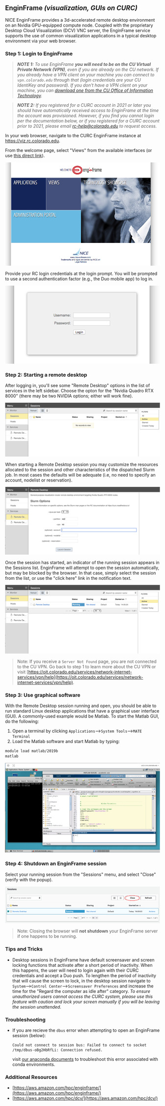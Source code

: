 ## EnginFrame _(visualization, GUIs on CURC)_

NICE EnginFrame provides a 3d-accelerated remote desktop environment on an Nvidia GPU-equipped compute node. Coupled with the proprietary Desktop Cloud Visualization (DCV) VNC server, the EnginFrame service supports the use of common visualization applications in a typical desktop environment via your web browser.


### Step 1: Login to EnginFrame

> **_NOTE 1:_** _To use EnginFrame **you will need to be on the CU Virtual Private Network (VPN)**, even if you are already on the CU network. If you already have a VPN client on your machine you can connect to `vpn.colorado.edu` through that (login credentials are your CU IdentiKey and password). If you don't have a VPN client on your machine, you can <a href="https://oit.colorado.edu/services/network-internet-services/vpn/help" target="_blank">download one from the CU Office of Information Technology</a>._

> **_NOTE 2:_** _If you registered for a CURC account in 2021 or later you should have automatically received access to EnginFrame at the time the account was provisioned. However, if you find you cannot login per the documentation below, or if you registered for a CURC account prior to 2021, please email [rc-help@colorado.edu](mailto:rc-help@colorado.edu) to request access._

In your web browser, navigate to the CURC EnginFrame instance at
<a href="https://viz.rc.colorado.edu" target="_blank">https://viz.rc.colorado.edu</a>.

From the welcome page, select "Views" from the available interfaces (or use <a href="https://viz.rc.colorado.edu/enginframe/vdi/vdi.xml" target="_blank">this direct link</a>).

![](enginframe/welcome.png)

Provide your RC login credentials at the login prompt. You will be
prompted to use a second authentication factor (e.g., the Duo mobile
app) to log in.

![](enginframe/login.png)


### Step 2: Starting a remote desktop

After logging in, you'll see some "Remote Desktop" options in the list of services in
the left sidebar. Choose the opton for the "Nvidia Quadro RTX 8000" (there may be two NVIDIA options; either will work fine). 

![](enginframe/vdi_new.png)

When starting a Remote Desktop session you may customize the resources allocated to the session and other characteristics of the dispatched Slurm job. In most cases the defaults will be adequate (i.e, no need to specify an account, nodelist or reservation).

![](enginframe/remote-desktop_new.png)

Once the session has started, an indicator of the running session appears in the Sessions list. EnginFrame will attempt to open the session automatically, but may be blocked by the browser. In that case, simply select the session from the list, or use the "click here" link in the notification text.

![](enginframe/session_new.png)

> Note: If you receive a `Server Not Found` page, you are not connected to the CU VPN. Go back to step 1 to learn more about the CU VPN or visit [https://oit.colorado.edu/services/network-internet-services/vpn/help](https://oit.colorado.edu/services/network-internet-services/vpn/help).



### Step 3: Use graphical software

With the Remote Desktop session running and open, you should be able to run standard Linux desktop applications that have a graphical user interface (GUI). A commonly-used example would be Matlab. To start the Matlab GUI, do the following:

1. Open a terminal by clicking `Applications`-->`System Tools`-->`MATE Terminal`
2. Load the Matlab software and start Matlab by typing:

```bash
module load matlab/2019b
matlab
```
![](enginframe/matlab_enginframe.png)

### Step 4: Shutdown an EnginFrame session
Select your running session from the "Sessions" menu, and select "Close" (verify with the popup).

![](enginframe/shutdown.png)

> Note: Closing the browser will **not shutdown** your EnginFrame server if one happens to be running.


### Tips and Tricks

* Desktop sessions in EnginFrame have default screensaver and screen locking functions that activate after a short period of inactivity.  When this happens, the user will need to login again with their CURC credentials and accept a Duo push. To lengthen the period of inactivity that will cause the screen to lock, in the desktop session navigate to `System`-->`Control Center`-->`Screensaver Preferences` and increase the time for the "Regard the computer as idle after" category. _To ensure unauthorized users cannot access the CURC system, please use this feature with caution and lock your screen manually if you will be leaving the session unattended._

### Troubleshooting
* If you are recieve the `dbus` error when attempting to open an EnginFrame session (below):
	```
	Could not connect to session bus: Failed to connect to socket /tmp/dbus-oBg2HbRfLi: Connection refused.
	``` 
	visit [our anaconda documents](../software/python.html#dbus-error) to troubleshoot this error associated with conda environments.

### Additional Resources

* [https://aws.amazon.com/hpc/enginframe/](https://aws.amazon.com/hpc/enginframe/) 
* [https://aws.amazon.com/hpc/dcv/](https://aws.amazon.com/hpc/dcv/) 
